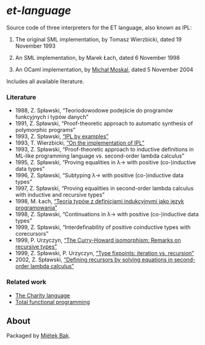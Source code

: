_et-language_
=============

Source code of three interpreters for the ET language, also known as IPL:

1. The original SML implementation, by Tomasz Wierzbicki, dated 19 November 1993

2. An SML implementation, by Marek Łach, dated 6 November 1998

3. An OCaml implementation, by [Michał Moskal](http://moskal.me/), dated 5 November 2004

Includes all available literature.


### Literature

* 1988, Z. Spławski, “Teoriodowodowe podejście do programów funkcyjnych i typów danych”
* 1991, Z. Spławski, “Proof-theoretic approach to automatic synthesis of polymorphic programs”
* 1993, Z. Spławski, [“IPL by examples”](doc/pdf/splawski-1993.pdf)
* 1993, T. Wierzbicki, [“On the implementation of IPL”](doc/pdf/wierzbicki-1993.pdf)
* 1993, Z. Spławski, “Proof-theoretic approach to inductive definitions in ML-like programming language vs. second-order lambda calculus”
* 1995, Z. Spławski, “Proving equalities in λ→ with positive (co-)inductive data types”
* 1996, Z. Spławski, “Subtyping λ→ with positive (co-)inductive data types”
* 1997, Z. Spławski, “Proving equalities in second-order lambda calculus with inductive and recursive types”
* 1998, M. Łach, [“Teoria typów z definicjami indukcyjnymi jako język programowania”](doc/pdf/lach-1998.pdf)
* 1998, Z. Spławski, “Continuations in λ→ with positive (co-)inductive data types”
* 1999, Z. Spławski, “Interdefinability of positive coinductive types with corecursors”
* 1999, P. Urzyczyn, [“The Curry-Howard isomorphism: Remarks on recursive types”](doc/pdf/urzyczyn-1999.pdf)
* 1999, Z. Spławski, P. Urzyczyn, [“Type fixpoints: iteration vs. recursion”](doc/pdf/splawski-1999.pdf)
* 2002, Z. Spławski, [“Defining recursors by solving equations in second-order lambda calculus”](doc/pdf/splawski-2002.pdf)


### Related work

* [The Charity language](https://github.com/mietek/charity-language)
* [Total functional programming](https://github.com/mietek/total-functional-programming)


About
-----

Packaged by [Miëtek Bak](https://mietek.io/).
